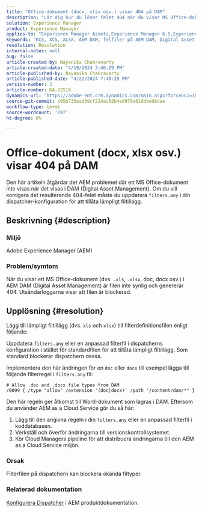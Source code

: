 ```yaml
---
title: "Office-dokument (docx, xlsx osv.) visar 404 på DAM"
description: "Lär dig hur du löser felet 404 när du visar MS Office-dokument i DAM. Uppdatera filtren.alla filer i dispatcherns konfiguration."
solution: Experience Manager
product: Experience Manager
applies-to: "Experience Manager Assets,Experience Manager 6.5,Experience Manager"
keywords: "KCS, XCS, XLSX, AEM DAM, felfiler på AEM DAM, Digital Asset Management, doc, docx, office"
resolution: Resolution
internal-notes: null
bug: false
article-created-by: Nayanika Chakravarty
article-created-date: "4/19/2024 3:46:29 PM"
article-published-by: Nayanika Chakravarty
article-published-date: "4/22/2024 7:40:29 PM"
version-number: 3
article-number: KA-22518
dynamics-url: "https://adobe-ent.crm.dynamics.com/main.aspx?forceUCI=1&pagetype=entityrecord&etn=knowledgearticle&id=8b4533fb-63fe-ee11-a1ff-6045bd0065f9"
source-git-commit: b05b733ead39cf224ac02b4ed979a61ddbed8dae
workflow-type: tm+mt
source-wordcount: '297'
ht-degree: 0%

---
```


# Office-dokument (docx, xlsx osv.) visar 404 på DAM


Den här artikeln åtgärdar det AEM problemet där ett MS Office-dokument inte visas när det visas i DAM (Digital Asset Management). Om du vill korrigera det resulterande 404-felet måste du uppdatera `filters.any` i din dispatcher-konfiguration för att tillåta lämpligt filtillägg.

## Beskrivning {#description}


### Miljö

Adobe Experience Manager (AEM)

### Problem/symtom

När du visar ett MS Office-dokument (dvs. `.xls`, `.xlsx`, doc, docx osv.) i AEM DAM (Digital Asset Management) är filen inte synlig och genererar 404. Utsändarloggarna visar att filen är blockerad.


## Upplösning {#resolution}


Lägg till lämpligt filtillägg (dvs. `xls` och `xlsx`) till filterdefinitionsfilen enligt följande:

Uppdatera `filters.any` eller en anpassad filterfil i dispatcherns konfiguration i stället för standardfilen för att tillåta lämpligt filtillägg. Som standard blockerar dispatchern dessa.

Implementera den här ändringen för en `doc` eller `docx` till exempel lägga till följande filterregel i `filters.any` fil:


```
# Allow .doc and .docx file types from DAM
/0099 { /type "allow" /extension '(doc|docx)' /path "/content/dam/*" }
```


Den här regeln ger åtkomst till Word-dokument som lagras i DAM. Eftersom du använder AEM as a Cloud Service gör du så här:

1. Lägg till den angivna regeln i din `filters.any` eller en anpassad filterfil i koddatabasen.
2. Verkställ och överför ändringarna till versionskontrollsystemet.
3. Kör Cloud Managers pipeline för att distribuera ändringarna till den AEM as a Cloud Service miljön.


### Orsak

Filterfilen på dispatchern kan blockera okända filtyper.

### Relaterad dokumentation

[Konfigurera Dispatcher](https://experienceleague.adobe.com/docs/experience-manager-dispatcher/using/configuring/dispatcher-configuration.html?lang=en) i AEM produktdokumentation.
